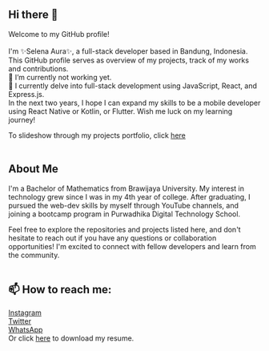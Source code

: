 ## Hi there 👋

Welcome to my GitHub profile!<br><br>
I'm ✨Selena Aura✨, a full-stack developer based in Bandung, Indonesia. This GitHub profile serves as overview of my projects, track of my works and contributions.<br>
🔭 I’m currently not working yet.<br>
🌱 I currently delve into full-stack development using JavaScript, React, and Express.js.<br>
In the next two years, I hope I can expand my skills to be a mobile developer using React Native or Kotlin, or Flutter. Wish me luck on my learning journey!

To slideshow through my projects portfolio, click <a href="https://drive.google.com/file/d/1z1ktrOD5kdSRKRx7aZmbr0t4m0yAmAdY/view?usp=sharing">here</a><br><br>

## About Me

I'm a Bachelor of Mathematics from Brawijaya University. My interest in technology grew since I was in my 4th year of college. After graduating, I pursued the web-dev skills by myself through YouTube channels, and joining a bootcamp program in Purwadhika Digital Technology School.


Feel free to explore the repositories and projects listed here, and don't hesitate to reach out if you have any questions or collaboration opportunities! I'm excited to connect with fellow developers and learn from the community.<br><br>

## 📫 How to reach me:
<a href="www.instagram.com/selenaura">Instagram</a><br>
<a href="https://www.twitter.com/fullsunstealer">Twitter</a><br>
<a href="https://wa.me/6282234747191">WhatsApp</a><br>
Or click <a href="https://drive.google.com/file/d/1d_LQMRw8Ejn6Vm3wmKzGVZIgAK3eNu5Z/view?usp=sharing">here</a> to download my resume.
<!--
**auraselena/auraselena** is a ✨ _special_ ✨ repository because its `README.md` (this file) appears on your GitHub profile.

Here are some ideas to get you started:

- 🔭 I’m currently working on ...
- 🌱 I’m currently learning ...
- 👯 I’m looking to collaborate on ...
- 🤔 I’m looking for help with ...
- 💬 Ask me about ...
- 📫 How to reach me: ...
- 😄 Pronouns: ...
- ⚡ Fun fact: ...
-->
